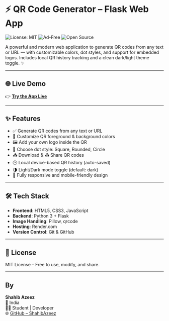 # ⚡ QR Code Generator – Flask Web App 
![License: MIT](https://img.shields.io/badge/license-MIT-green.svg)
![Ad-Free](https://img.shields.io/badge/No%20Ads-✅-brightgreen)
![Open Source](https://img.shields.io/badge/Open%20Source-💯-blue)


A powerful and modern web application to generate QR codes from any text or URL — with customizable colors, dot styles, and support for embedded logos. Includes local QR history tracking and a clean dark/light theme toggle. ✨

---

## 🌐 Live Demo

👉 **[Try the App Live](https://qr-code-generator-405x.onrender.com)**

---

## ✨ Features

- ✅ Generate QR codes from any text or URL  
- 🎨 Customize QR foreground & background colors  
- 🖼️ Add your own logo inside the QR  
- 🧩 Choose dot style: Square, Rounded, Circle  
- 📥 Download & 📤 Share QR codes  
- 🕑 Local device-based QR history (auto-saved)  
- 🌗 Light/Dark mode toggle (default: dark)  
- 📱 Fully responsive and mobile-friendly design  


---

## 🛠️ Tech Stack

- **Frontend**: HTML5, CSS3, JavaScript  
- **Backend**: Python 3 + Flask  
- **Image Handling**: Pillow, qrcode  
- **Hosting**: Render.com  
- **Version Control**: Git & GitHub  

---

## 📄 License

MIT License – Free to use, modify, and share.

---

## By

**Shahib Azeez**  
📍 India  
👨‍💻 Student | Developer  
🌐 [GitHub – ShahibAzeez](https://github.com/ShahibAzeez)
